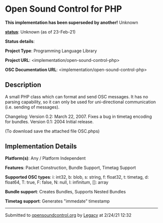 # Open Sound Control for PHP

**This implementation has been superseded by another!**
Unknown

**[status](../implementation-status.html)**: Unknown (as of 23-Feb-21)

**Status details**: 


**Project Type**: Programming Language Library

**Project URL**: <implementation/open-sound-control-php>

**OSC Documentation URL**: <implementation/open-sound-control-php>

## Description

A small PHP class which can format and send OSC messages. It has no parsing capability, so it can only be used for uni-directional communication (i.e. sending of messages). <p> Changelog: Version 0.2: March 22, 2007. Fixes a bug in timetag encoding for bundles. Version 0.1: 2004 Initial release. <p> (To download save the attached file OSC.phps)

## Implementation Details

**Platform(s)**: Any / Platform Independent

**Features**: Packet Construction, Bundle Support, Timetag Support

**Supported OSC types**: i: int32, b: blob, s: string, f: float32, t: timetag, d: float64, T: true, F: false, N: null, I: infinitum, []: array

**Bundle support**: Creates Bundles, Supports Nested Bundles

**Timetag support**: Generates "immedate" timestamp

---
Submitted to [opensoundcontrol.org](https://opensoundcontrol.org) by [Legacy](https://web.archive.org) at 2/24/21 12:32
